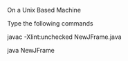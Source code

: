 On a Unix Based Machine 

Type the following commands


javac -Xlint:unchecked NewJFrame.java 

java NewJFrame
